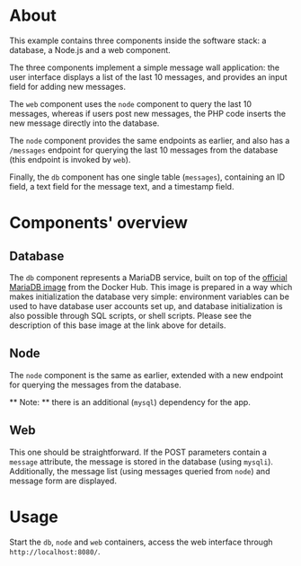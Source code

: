 # About

This example contains three components inside the software stack: a database,
a Node.js and a web component.

The three components implement a simple message wall application: the user
interface displays a list of the last 10 messages, and provides an input field
for adding new messages.

The `web` component uses the `node` component to query the last 10 messages,
whereas if users post new messages, the PHP code inserts the new message
directly into the database.

The `node` component provides the same endpoints as earlier, and also has a
`/messages` endpoint for querying the last 10 messages from the database (this
endpoint is invoked by `web`).

Finally, the `db` component has one single table (`messages`), containing an
ID field, a text field for the message text, and a timestamp field.

# Components' overview

## Database

The `db` component represents a MariaDB service, built on top of the
[official MariaDB image](https://hub.docker.com/_/mariadb) from the Docker Hub.
This image is prepared in a way which makes initialization the database very
simple: environment variables can be used to have database user accounts set up,
and database initialization is also possible through SQL scripts, or shell
scripts. Please see the description of this base image at the link above for
details.

## Node

The `node` component is the same as earlier, extended with a new endpoint for
querying the messages from the database.

** Note: ** there is an additional (`mysql`) dependency for the app.

## Web

This one should be straightforward. If the POST parameters contain a `message`
attribute, the message is stored in the database (using `mysqli`). Additionally,
the message list (using messages queried from `node`) and message form are
displayed.

# Usage

Start the `db`, `node` and `web` containers, access the web interface through
`http://localhost:8080/`.
